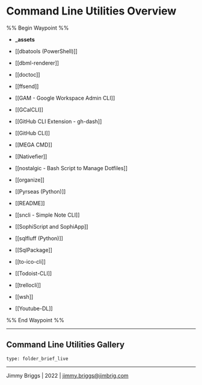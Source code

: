 # Command Line Utilities Overview

%% Begin Waypoint %%
- **_assets**

- [[dbatools (PowerShell)]]
- [[dbml-renderer]]
- [[doctoc]]
- [[ffsend]]
- [[GAM - Google Workspace Admin CLI]]
- [[GCalCLI]]
- [[GitHub CLI Extension - gh-dash]]
- [[GitHub CLI]]
- [[MEGA CMD]]
- [[Nativefier]]
- [[nostalgic - Bash Script to Manage Dotfiles]]
- [[organize]]
- [[Pyrseas (Python)]]
- [[README]]
- [[sncli - Simple Note CLI]]
- [[SophiScript and SophiApp]]
- [[sqlfluff (Python)]]
- [[SqlPackage]]
- [[to-ico-cli]]
- [[Todoist-CLI]]
- [[trellocli]]
- [[wsh]]
- [[Youtube-DL]]

%% End Waypoint %%

---

## Command Line Utilities Gallery

````ccard
type: folder_brief_live
````

---

Jimmy Briggs | 2022 | <jimmy.briggs@jimbrig.com>
